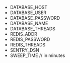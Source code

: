 - DATABASE_HOST
- DATABASE_USER
- DATABASE_PASSWORD
- DATABASE_NAME
- DATABASE_THREADS
- REDIS_ADDR
- REDIS_PASSWORD
- REDIS_THREADS
- SENTRY_DSN
- SWEEP_TIME // in minutes